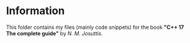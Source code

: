 # Information
This folder contains my files (mainly code snippets) for the book **"C++ 17 The complete guide"** by *N. M. Josuttis*.
